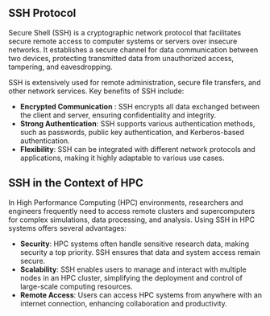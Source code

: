 ## SSH Protocol

Secure Shell (SSH) is a cryptographic network protocol that facilitates secure remote access to computer systems or servers over insecure networks. It establishes a secure channel for data communication between two devices, protecting transmitted data from unauthorized access, tampering, and eavesdropping.

SSH is extensively used for remote administration, secure file transfers, and other network services. Key benefits of SSH include:

- **Encrypted Communication** : SSH encrypts all data exchanged between the client and server, ensuring confidentiality and integrity.
- **Strong Authentication**: SSH supports various authentication methods, such as passwords, public key authentication, and Kerberos-based authentication.
- **Flexibility**: SSH can be integrated with different network protocols and applications, making it highly adaptable to various use cases.

## SSH in the Context of HPC

In High Performance Computing (HPC) environments, researchers and engineers frequently need to access remote clusters and supercomputers for complex simulations, data processing, and analysis. Using SSH in HPC systems offers several advantages:

- **Security**: HPC systems often handle sensitive research data, making security a top priority. SSH ensures that data and system access remain secure.
- **Scalability**: SSH enables users to manage and interact with multiple nodes in an HPC cluster, simplifying the deployment and control of large-scale computing resources.
- **Remote Access**: Users can access HPC systems from anywhere with an internet connection, enhancing collaboration and productivity.
